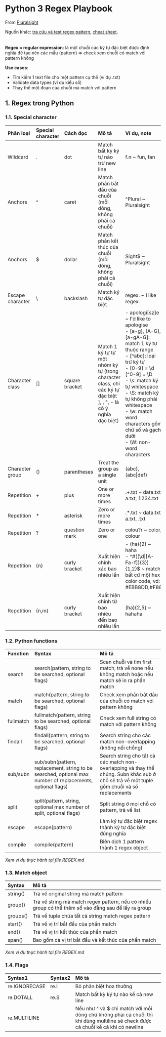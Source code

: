 # Python 3 Regex Playbook
From [Pluralsight](<https://app.pluralsight.com/course-player?clipId=be89ac2d-0078-41e0-92c9-ecc8fc33883a>)

Nguồn khác: [tra cứu và test regex pattern](https://regex101.com/), [cheat sheet](https://cheatography.com/davechild/cheat-sheets/regular-expressions/).
<br>
<br>
<br>
**Regex = regular expression**: là một chuỗi các ký tự đặc biệt được định nghĩa để tạo nên các mẫu (pattern) => check xem chuỗi có match với pattern không

**Use cases**:
- Tìm kiếm 1 text file cho một pattern cụ thể (ví dụ .txt)
- Validate data types (ví dụ kiểu số)
- Thay thế một đoạn của chuỗi mà match với pattern

## 1. Regex trong Python
### 1.1. Special character
| Phân loại        | Special character | Cách đọc       | Mô tả                                                                                                             | Ví dụ, note                                                                                                                                                                                                                                                                                                                 |
|:-----------------|:------------------|:---------------|:------------------------------------------------------------------------------------------------------------------|:----------------------------------------------------------------------------------------------------------------------------------------------------------------------------------------------------------------------------------------------------------------------------------------------------------------------------|
| Wildcard         | .                 | dot            | Match bất kỳ ký tự nào trừ new line                                                                               | f.n ~ fun, fan                                                                                                                                                                                                                                                                                                              |
| Anchors          | ^                 | caret          | Match phần bắt đầu của chuỗi (mỗi dòng, không phải cả chuỗi)                                                                           | ^Plural ~ Pluralsight                                                                                                                                                                                                                                                                                                       |
| Anchors          | $                 | dollar         | Match phần kết thúc của chuỗi (mỗi dòng, không phải cả chuỗi)                                                     | Sight$ ~ Pluralsight                                                                                                                                                                                                                                                                                                        |
| Escape character | \\                | backslash      | Match ký tự đặc biệt                                                                                              | regex\. ~ I like regex.                                                                                                                                                                                                                                                                                                     |
| Character class  | []                | square bracket | Match 1 ký tự từ một nhóm ký tự (trong character class, chỉ các ký tự đặc biệt ], \, ^, - là có ý nghĩa đặc biệt) | - apologi[sz]e ~ I'd like to apologise<br>- [a-g], [A-G], [a-gA-G]: match 1 ký tự thuộc range<br>- [^abc]: loại trừ ký tự<br>- [0-9] = \d<br>[^0-9] = \D<br>- \s: match ký tự whitespace<br>- \S: match ký tự không phải whitespace<br>- \w: match word characters gồm chữ số và gạch dưới<br>- \W: non-word characters<br> |
| Character group  | ()                | parentheses    | Treat the group as a single unit                                                                                  | (abc), (abc\|def)                                                                                                                                                                                                                                                                                                           |
| Repetition       | +                 | plus           | One or more times                                                                                                 | .+\.txt ~ data.txt, a.txt, 1234.txt                                                                                                                                                                                                                                                                                         |
| Repetition       | *                 | asterisk       | Zero or more times                                                                                                | .*\.txt ~ data.txt, a.txt, .txt                                                                                                                                                                                                                                                                                             |
| Repetition       | ?                 | question mark  | Zero or one                                                                                                       | colou?r ~ color, colour                                                                                                                                                                                                                                                                                                     |
| Repetition       | {n}               | curly bracket  | Xuất hiện chính xác bao nhiêu lần                                                                                 | - (ha){2} ~ haha<br>- ^#((\d\|[A-Fa-f]){3}){1,2}$ ~ match bất cứ một hex color code, vd: #EBB8DD,#F88                                                                                                                                                                                                                       |
| Repetition       | {n,m}             | curly bracket  | Xuất hiện chính từ bao nhiêu đến bao nhiêu lần                                                                    | (ha){2,5} ~ hahaha                                                                                                                                                                                                                                                                                                          |

### 1.2. Python functions
| Function  | Syntax                                                                                                     | Mô tả                                                                                                                                      |
|:----------|:-----------------------------------------------------------------------------------------------------------|:-------------------------------------------------------------------------------------------------------------------------------------------|
| search    | search(pattern, string to be searched, optional flags)                                                     | Scan chuỗi và tìm first match, trả về none nếu không match hoặc nếu match sẽ in ra phần match                                              |
| match     | match(pattern, string to be searched, optional flags)                                                      | Check xem phần bắt đầu của chuỗi có match với pattern không                                                                                |
| fullmatch | fullmatch(pattern, string to be searched, optional flags)                                                  | Check xem full string có match với pattern không                                                                                           |
| findall   | findall(pattern, string to be searched, optional flags)                                                    | Search string cho các match non-overlapping (không nối chồng)                                                                              |
| sub/subn  | sub/subn(pattern, replacement, string to be searched, optional max number of replacements, optional flags) | Search string cho tất cả các match non-overlapping và thay thế chúng. Subn khác sub ở chỗ sẽ trả về một tuple gồm chuỗi và số replacements |
| split     | split(pattern, string, optional max number of split, optional flags)                                       | Split string ở mọi chỗ có pattern, trả về list                                                                                             |
| escape    | escape(pattern)                                                                                            | Làm ký tự đặc biệt regex thành ký tự đặc biệt đúng nghĩa                                                                                   |
| compile   | compile(pattern)                                                                                           | Biên dịch 1 pattern thành 1 regex object                                                                                                   |
_Xem ví dụ thực hành tại file REGEX.md_

### 1.3. Match object
| Syntax   | Mô tả                                                                                                |
|:---------|:-----------------------------------------------------------------------------------------------------|
| string() | Trả về original string mà match pattern                                                              |
| group()  | Trả về string mà match regex pattern, nếu có nhiều group có thể thêm số vào đằng sau để lấy ra group |
| groups() | Trả về tuple chứa tất cả string match regex pattern                                                  |
| start()  | Trả về vị trí bắt đầu của phần match                                                                 |
| end()    | Trả về vị trí kết thúc của phần match                                                                |
| span()   | Bao gồm cả vị trí bắt đầu và kết thúc của phần match                                                 |
_Xem ví dụ thực hành tại file REGEX.md_

### 1.4. Flags
| Syntax1       | Syntax2 | Mô tả                                                                                                                            |
|:--------------|:--------|:---------------------------------------------------------------------------------------------------------------------------------|
| re.IGNORECASE | re.I    | Bỏ phân biệt hoa thường                                                                                                          |
| re.DOTALL     | re.S    | Match bất kỳ ký tự nào kể cả new line                                                                                            |
| re.MULTILINE  |         | Nếu như ^ và $ chỉ match với mỗi dòng chứ không phải cả chuỗi thì khi dùng multiline sẽ check được cả chuỗi kể cả khi có newline |

